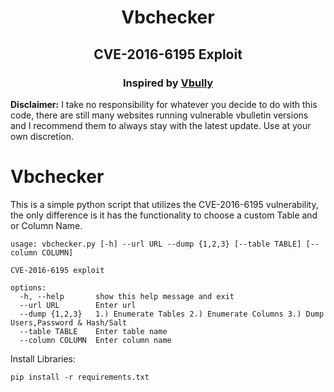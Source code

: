 <h1 align="center">Vbchecker</h1>
<h2 align="center">CVE-2016-6195 Exploit</h2>
<h3 align="center">Inspired by <a href='https://github.com/Ishanoshada'>Vbully</a></h2>

**Disclaimer:** I take no responsibility for whatever you decide to do with this code, there are still many websites running vulnerable vbulletin versions and I recommend them to always stay with the latest update. Use at your own discretion.

# Vbchecker
This is a simple python script that utilizes the CVE-2016-6195 vulnerability, the only difference is it has the functionality to choose a custom Table and or Column Name.

```
usage: vbchecker.py [-h] --url URL --dump {1,2,3} [--table TABLE] [--column COLUMN]

CVE-2016-6195 exploit

options:
  -h, --help       show this help message and exit
  --url URL        Enter url
  --dump {1,2,3}   1.) Enumerate Tables 2.) Enumerate Columns 3.) Dump Users,Password & Hash/Salt
  --table TABLE    Enter table name
  --column COLUMN  Enter column name
  ```
  
Install Libraries:
  
    pip install -r requirements.txt
